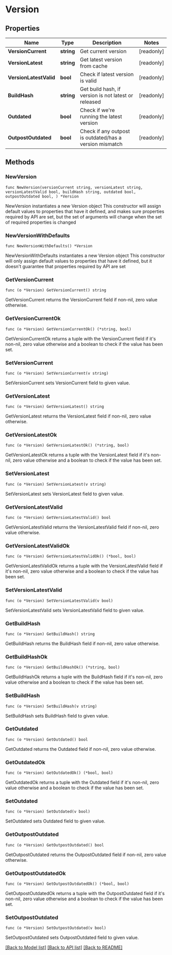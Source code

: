 # Version

## Properties

Name | Type | Description | Notes
------------ | ------------- | ------------- | -------------
**VersionCurrent** | **string** | Get current version | [readonly] 
**VersionLatest** | **string** | Get latest version from cache | [readonly] 
**VersionLatestValid** | **bool** | Check if latest version is valid | [readonly] 
**BuildHash** | **string** | Get build hash, if version is not latest or released | [readonly] 
**Outdated** | **bool** | Check if we&#39;re running the latest version | [readonly] 
**OutpostOutdated** | **bool** | Check if any outpost is outdated/has a version mismatch | [readonly] 

## Methods

### NewVersion

`func NewVersion(versionCurrent string, versionLatest string, versionLatestValid bool, buildHash string, outdated bool, outpostOutdated bool, ) *Version`

NewVersion instantiates a new Version object
This constructor will assign default values to properties that have it defined,
and makes sure properties required by API are set, but the set of arguments
will change when the set of required properties is changed

### NewVersionWithDefaults

`func NewVersionWithDefaults() *Version`

NewVersionWithDefaults instantiates a new Version object
This constructor will only assign default values to properties that have it defined,
but it doesn't guarantee that properties required by API are set

### GetVersionCurrent

`func (o *Version) GetVersionCurrent() string`

GetVersionCurrent returns the VersionCurrent field if non-nil, zero value otherwise.

### GetVersionCurrentOk

`func (o *Version) GetVersionCurrentOk() (*string, bool)`

GetVersionCurrentOk returns a tuple with the VersionCurrent field if it's non-nil, zero value otherwise
and a boolean to check if the value has been set.

### SetVersionCurrent

`func (o *Version) SetVersionCurrent(v string)`

SetVersionCurrent sets VersionCurrent field to given value.


### GetVersionLatest

`func (o *Version) GetVersionLatest() string`

GetVersionLatest returns the VersionLatest field if non-nil, zero value otherwise.

### GetVersionLatestOk

`func (o *Version) GetVersionLatestOk() (*string, bool)`

GetVersionLatestOk returns a tuple with the VersionLatest field if it's non-nil, zero value otherwise
and a boolean to check if the value has been set.

### SetVersionLatest

`func (o *Version) SetVersionLatest(v string)`

SetVersionLatest sets VersionLatest field to given value.


### GetVersionLatestValid

`func (o *Version) GetVersionLatestValid() bool`

GetVersionLatestValid returns the VersionLatestValid field if non-nil, zero value otherwise.

### GetVersionLatestValidOk

`func (o *Version) GetVersionLatestValidOk() (*bool, bool)`

GetVersionLatestValidOk returns a tuple with the VersionLatestValid field if it's non-nil, zero value otherwise
and a boolean to check if the value has been set.

### SetVersionLatestValid

`func (o *Version) SetVersionLatestValid(v bool)`

SetVersionLatestValid sets VersionLatestValid field to given value.


### GetBuildHash

`func (o *Version) GetBuildHash() string`

GetBuildHash returns the BuildHash field if non-nil, zero value otherwise.

### GetBuildHashOk

`func (o *Version) GetBuildHashOk() (*string, bool)`

GetBuildHashOk returns a tuple with the BuildHash field if it's non-nil, zero value otherwise
and a boolean to check if the value has been set.

### SetBuildHash

`func (o *Version) SetBuildHash(v string)`

SetBuildHash sets BuildHash field to given value.


### GetOutdated

`func (o *Version) GetOutdated() bool`

GetOutdated returns the Outdated field if non-nil, zero value otherwise.

### GetOutdatedOk

`func (o *Version) GetOutdatedOk() (*bool, bool)`

GetOutdatedOk returns a tuple with the Outdated field if it's non-nil, zero value otherwise
and a boolean to check if the value has been set.

### SetOutdated

`func (o *Version) SetOutdated(v bool)`

SetOutdated sets Outdated field to given value.


### GetOutpostOutdated

`func (o *Version) GetOutpostOutdated() bool`

GetOutpostOutdated returns the OutpostOutdated field if non-nil, zero value otherwise.

### GetOutpostOutdatedOk

`func (o *Version) GetOutpostOutdatedOk() (*bool, bool)`

GetOutpostOutdatedOk returns a tuple with the OutpostOutdated field if it's non-nil, zero value otherwise
and a boolean to check if the value has been set.

### SetOutpostOutdated

`func (o *Version) SetOutpostOutdated(v bool)`

SetOutpostOutdated sets OutpostOutdated field to given value.



[[Back to Model list]](../README.md#documentation-for-models) [[Back to API list]](../README.md#documentation-for-api-endpoints) [[Back to README]](../README.md)


